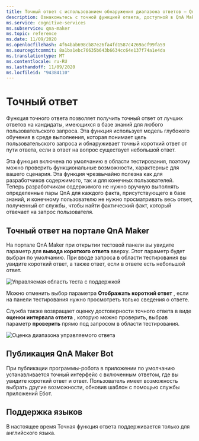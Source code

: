 ```yaml
---
title: Точный ответ с использованием обнаружения диапазона ответов — QnA Maker
description: Ознакомьтесь с точной функцией ответа, доступной в QnA Maker управляемых.
ms.service: cognitive-services
ms.subservice: qna-maker
ms.topic: reference
ms.date: 11/09/2020
ms.openlocfilehash: 4f64bab698cb87e26fa4fd1587c4269acf99fa59
ms.sourcegitcommit: 8a1ba1ebc76635b643b6634cc64e137f74a1e4da
ms.translationtype: MT
ms.contentlocale: ru-RU
ms.lasthandoff: 11/09/2020
ms.locfileid: "94384110"
---
```

# <a name="precise-answering"></a>Точный ответ

Функция точного ответа позволяет получить точный ответ от лучших ответов на кандидаты, имеющихся в базе знаний для любого пользовательского запроса. Эта функция использует модель глубокого обучения в среде выполнения, которая понимает цель пользовательского запроса и обнаруживает точный короткий ответ от пути ответа, если в ответ на вопрос существует небольшой ответ. 

Эта функция включена по умолчанию в области тестирования, поэтому можно проверить функциональные возможности, характерные для вашего сценария. Эта функция чрезвычайно полезна как для разработчиков содержимого, так и для конечных пользователей. Теперь разработчикам содержимого не нужно вручную выполнять определенные пары QnA для каждого факта, присутствующего в базе знаний, и конечному пользователю не нужно просматривать весь ответ, полученный от службы, чтобы найти фактический факт, который отвечает на запрос пользователя. 

## <a name="precise-answering-on-qna-maker-portal"></a>Точный ответ на портале QnA Maker

На портале QnA Maker при открытии тестовой панели вы увидите параметр для **вывода короткого ответа** вверху. Этот параметр будет выбран по умолчанию. При вводе запроса в области тестирования вы увидите короткий ответ, а также ответ, если в ответе есть небольшой ответ. 
 
![Управляемая область теста с поддержкой](../QnAMaker/media/conversational-context/test-pane-with-managed.png)

Можно отменить выбор параметра **Отображать короткий ответ** , если на панели тестирования нужно просмотреть только сведения о ответе. 

Служба также возвращает оценку достоверности точного ответа в виде **оценки интервала ответа** , которую можно проверить, выбрав параметр **проверить** прямо под запросом в области тестирования.

![Оценка диапазона управляемого ответа](../QnAMaker/media/conversational-context/managed-answer-span-score.png)

## <a name="publishing-a-qna-maker-bot"></a>Публикация QnA Maker Bot

При публикации программы-робота в приложении по умолчанию устанавливается точный интерфейс с включенным ответом, где вы увидите короткий ответ и ответ. Пользователь имеет возможность выбрать другие возможности, обновив шаблон с помощью службы приложений Ебот. 

## <a name="language-support"></a>Поддержка языков

В настоящее время Точная функция ответа поддерживается только для английского языка.
